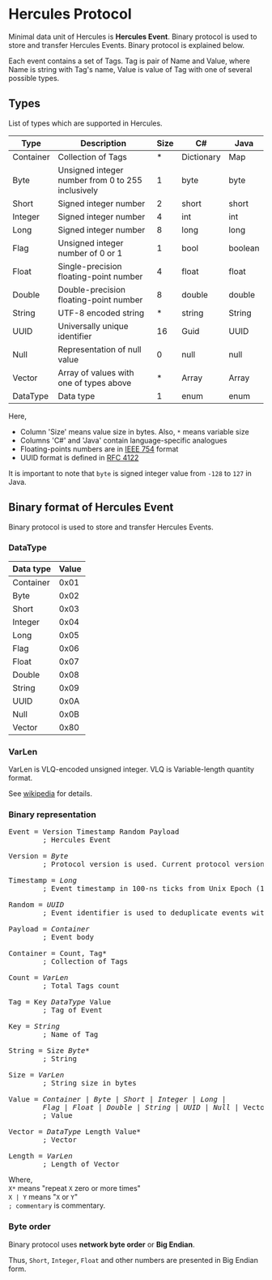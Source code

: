 # Hercules Protocol

Minimal data unit of Hercules is **Hercules Event**. Binary protocol is used to store and transfer Hercules Events. Binary protocol is explained below.

Each event contains a set of Tags. Tag is pair of Name and Value, where Name is string with Tag's name, Value is value of Tag with one of several possible types.

## Types

List of types which are supported in Hercules.

| Type      | Description                                        | Size | C#         | Java    |
|-----------|----------------------------------------------------|------|------------|---------|
| Container | Collection of Tags                                 | *    | Dictionary | Map     |
| Byte      | Unsigned integer number from 0 to 255 inclusively  | 1    | byte       | byte    |
| Short     | Signed integer number                              | 2    | short      | short   |
| Integer   | Signed integer number                              | 4    | int        | int     |
| Long      | Signed integer number                              | 8    | long       | long    |
| Flag      | Unsigned integer number of 0 or 1                  | 1    | bool       | boolean |
| Float     | Single-precision floating-point number             | 4    | float      | float   |
| Double    | Double-precision floating-point number             | 8    | double     | double  |
| String    | UTF-8 encoded string                               | *    | string     | String  |
| UUID      | Universally unique identifier                      | 16   | Guid       | UUID    |
| Null      | Representation of null value                       | 0    | null       | null    |
| Vector    | Array of values with one of types above            | *    | Array      | Array   |
| DataType  | Data type                                          | 1    | enum       | enum    |

Here, 
- Column 'Size' means value size in bytes. Also, `*` means variable size
- Columns 'C#' and 'Java' contain language-specific analogues
- Floating-points numbers are in [IEEE 754](https://en.wikipedia.org/wiki/IEEE_754) format
- UUID format is defined in [RFC 4122](https://tools.ietf.org/html/rfc4122)

It is important to note that `byte` is signed integer value from `-128` to `127` in Java.

## Binary format of Hercules Event

Binary protocol is used to store and transfer Hercules Events.

### DataType

| Data type | Value |
|-----------|-------|
| Container | 0x01  |
| Byte      | 0x02  |
| Short     | 0x03  |
| Integer   | 0x04  |
| Long      | 0x05  |
| Flag      | 0x06  |
| Float     | 0x07  |
| Double    | 0x08  |
| String    | 0x09  |
| UUID      | 0x0A  |
| Null      | 0x0B  |
| Vector    | 0x80  |

### VarLen

VarLen is VLQ-encoded unsigned integer.
VLQ is Variable-length quantity format.

See [wikipedia](https://en.wikipedia.org/wiki/Variable-length_quantity) for details.

### Binary representation

<pre>
Event = Version Timestamp Random Payload
        ; Hercules Event

Version = <i>Byte</i>
        ; Protocol version is used. Current protocol version is 0x01

Timestamp = <i>Long</i>
        ; Event timestamp in 100-ns ticks from Unix Epoch (1970-01-01T00:00:00.000Z)

Random = <i>UUID</i>
        ; Event identifier is used to deduplicate events with the same timestamp

Payload = <i>Container</i>
        ; Event body 

Container = Count, Tag*
        ; Collection of Tags

Count = <i>VarLen</i>
        ; Total Tags count 

Tag = Key <i>DataType</i> Value
        ; Tag of Event

Key = <i>String</i>
        ; Name of Tag

String = Size <i>Byte</i>*
        ; String

Size = <i>VarLen</i>
        ; String size in bytes

Value = <i>Container</i> | <i>Byte</i> | <i>Short</i> | <i>Integer</i> | <i>Long</i> |
        <i>Flag</i> | <i>Float</i> | <i>Double</i> | <i>String</i> | <i>UUID</i> | <i>Null</i> | Vector
        ; Value

Vector = <i>DataType</i> Length Value*
        ; Vector

Length = <i>VarLen</i>
        ; Length of Vector
</pre>

Where,  
`X*` means "repeat `X` zero or more times"  
`X | Y` means "`X` or `Y`"  
`; commentary` is commentary.

### Byte order

Binary protocol uses **network byte order** or **Big Endian**.

Thus, `Short`, `Integer`, `Float` and other numbers are presented in Big Endian form.

